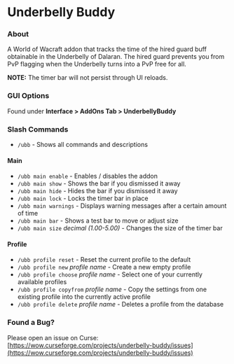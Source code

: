 # Underbelly Buddy

### About

A World of Wacraft addon that tracks the time of the hired guard buff obtainable in the Underbelly of Dalaran. 
The hired guard prevents you from PvP flagging when the Underbelly turns into a PvP free for all.

**NOTE:** The timer bar will not persist through UI reloads.

### GUI Options

Found under **Interface > AddOns Tab > UnderbellyBuddy**

### Slash Commands

- `/ubb` - Shows all commands and descriptions

#### Main

- `/ubb main enable` - Enables / disables the addon
- `/ubb main show` - Shows the bar if you dismissed it away
- `/ubb main hide` - Hides the bar if you dismissed it away
- `/ubb main lock` - Locks the timer bar in place
- `/ubb main warnings` - Displays warning messages after a certain amount of time
- `/ubb main bar` - Shows a test bar to move or adjust size
- `/ubb main size` *decimal (1.00-5.00)* - Changes the size of the timer bar

#### Profile

- `/ubb profile reset` - Reset the current profile to the default
- `/ubb profile new` *profile name* - Create a new empty profile
- `/ubb profile choose` *profile name* - Select one of your currently available profiles
- `/ubb profile copyfrom` *profile name* - Copy the settings from one existing profile into the currently active profile
- `/ubb profile delete` *profile name* - Deletes a profile from the database

### Found a Bug?

Please open an issue on Curse: [https://wow.curseforge.com/projects/underbelly-buddy/issues](https://wow.curseforge.com/projects/underbelly-buddy/issues)